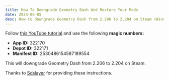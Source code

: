```yaml
---
title: How To Downgrade Geometry Dash And Restore Your Mods
date: 2024-06-05
desc: How to downgrade Geometry Dash from 2.206 to 2.204 on Steam (Windows)
---
```


Follow [this YouTube tutorial](https://youtu.be/44HBxzC_RTg) and use the following **magic numbers:**

- **App ID:** 322170
- **Depot ID:** 322171
- **Manifest ID:** 2530486154587189554

This will downgrade Geometry Dash from 2.206 to 2.204 on Steam.

Thanks to [Sdslayer](https://youtube.com/@sdslayer100) for providing these instructions.